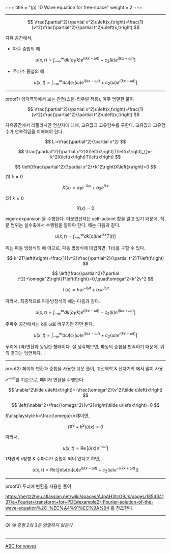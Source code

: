 +++
title = "(p) 1D Wave equation for free-space"
weight = 2
+++

---

$$
\frac{\partial^2}{\partial x^2}u\left(x,t\right)=\frac{1}{v^2}\frac{\partial^2}{\partial t^2}u\left(x,t\right)
$$

자유 공간에서,

- 파수 중첩의 해

$$
u\left(x,t\right)=\int_{-\infty}^{\infty}dk\left\lbrack c_1\left(k\right)e^{i\left(kx-\omega t\right)}+c_2\left(k\right)e^{i\left(kx+\omega t\right)}\right\rbrack
$$

- 주파수 중첩의 해

$$
u\left(x,t\right)=\int_{-\infty}^{\infty}d\omega\left\lbrack c_1\left(\omega\right)e^{i\left(kx-\omega t\right)}+c_2\left(\omega\right)e^{i\left(kx+\omega t\right)}\right\rbrack
$$

---

proof1) 양자역학에서 보는 관점(스텀-리우빌 적용), 아주 엄밀한 풀이

$$
\frac{\partial^2}{\partial x^2}u\left(x,t\right)=\frac{1}{v^2}\frac{\partial^2}{\partial t^2}u\left(x,t\right)
$$

자유공간에서 라플라시안 연산자에 대해, 고유값과 고유함수를 구한다. 고유값과 고유함수가 연속적임을 이해해야 한다.

$$
L:=\frac{\partial^2}{\partial x^2}
$$

$$
\frac{\partial^2}{\partial x^2}X\left(x\right)T\left(x\right)_{}=-k^2X\left(x\right)T\left(x\right)
$$

$$
\left(\frac{\partial^2}{\partial x^2}+k^2\right)X\left(x\right)=0
$$

(1) $k\ne0$

$$
X\left(x\right)=a_1e^{-ikx}+a_2e^{ikx}
$$

(2) $k=0$

$$
X\left(x\right)=0
$$

eigen-expansion 을 수행한다. 미분연산자는 self-adjoint 함을 알고 있기 때문에, 적분 범위는 실수축에서 수행됨을 알아야 한다. 해는 다음과 같다.

$$
u\left(x,t\right)=\int_{-\infty}^{\infty}dk\left\lbrack c\left(k\right)e^{ikx}T\left(t\right)\right\rbrack
$$

위는 파동 방정식의 해 이므로, 파동 방정식에 대입하면, T(t)를 구할 수 있다.

$$
k^2T\left(t\right)=\frac{1}{v^2}\frac{\partial^2}{\partial t^2}T\left(t\right)
$$

$$
\left(\frac{\partial^2}{\partial t^2}+\omega^2\right)T\left(t\right)=0,\quad\omega^2=k^2v^2
$$

$$
T\left(x\right)=b_1e^{-i\omega t}+b_2e^{i\omega t}
$$

따라서, 최종적으로 파동방정식의 해는 다음과 같다.

$$
u\left(x,t\right)=\int_{-\infty}^{\infty}dk\left\lbrack c_1\left(k\right)e^{i\left(kx-\omega t\right)}+c_2\left(k\right)e^{i\left(kx+\omega t\right)}\right\rbrack
$$

주파수 공간에서는 k를 ω로 바꾸기만 하면 된다.

$$
u\left(x,t\right)=\int_{-\infty}^{\infty}d\omega\left\lbrack c_1\left(\omega\right)e^{i\left(kx-\omega t\right)}+c_2\left(\omega\right)e^{i\left(kx+\omega t\right)}\right\rbrack
$$

푸리에 (역)변환과 동일한 형태이다. 잘 생각해보면, 파동의 중첩을 만족하기 때문에, 위의 결과는 당연하다.

---

proof2) 페이저 변환과 중첩을 사용한 쉬운 풀이, 고전역학 & 전자기학 에서 많이 사용

$e^{-i \omega t}$를 기준으로, 페이저 변환을 수행한다.

$$
\nabla^2\tilde u\left(x\right)=-\frac{\omega^2}{v^2}\tilde u\left(x\right)
$$

$$
\left(\nabla^2+\frac{\omega^2}{v^2}\right)\tilde u\left(x\right)=0
$$

$\displaystyle k=\frac{\omega}{v}$이면,

$$
\left(\nabla^2+k^2\right)\tilde u\left(x\right)=0
$$

따라서,

$$
u\left(x,t\right)=\operatorname{Re}\left\lbrack\tilde u\left(x\right)e^{-i\omega t}\right\rbrack
$$

1차원의 x방향 & 주파수가 중첩이 되어 있다고 하면,

$$
u\left(x,t\right)=\operatorname{Re}\left\lbrack\int d\omega\left\lbrack c_1\left(\omega\right)e^{i\left(kx-\omega t\right)}+c_2\left(\omega\right)e^{-i\left(kx+\omega t\right)}\right\rbrack\right\rbrack
$$

---

proof3) 푸리에 변환을 사용한 풀이

[https://hertz2hnu.atlassian.net/wiki/spaces/AJpAH3tcG9Jk/pages/185434137/a+Fourier+transform+for+PDE#example2)-Fourier-solution-of-the-wave-equation%2C-%EC%A4%91%EC%9A%94](https://www.notion.so/a-Fourier-transform-for-PDE-1cc8bc3f1406812983a0c53d45e0e677?pvs=21) 를 참조한다.

---

###### Q) 왜 증명 2와 3은 엄밀하지 않은가.

---

[ABC for waves](https://www.ibiblio.org/e-notes/webgl/gpu/boundary.htm)
